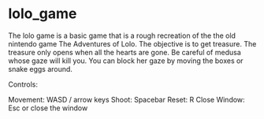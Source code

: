 # lolo_game

The lolo game is a basic game that is a rough recreation of the the old nintendo game The Adventures of Lolo. The objective is to get treasure. The treasure only opens when all the hearts are gone. Be careful of medusa whose gaze will kill you. You can block her gaze by moving the boxes or snake eggs around. 

Controls:

Movement: WASD / arrow keys
Shoot: Spacebar
Reset: R
Close Window: Esc or close the window
